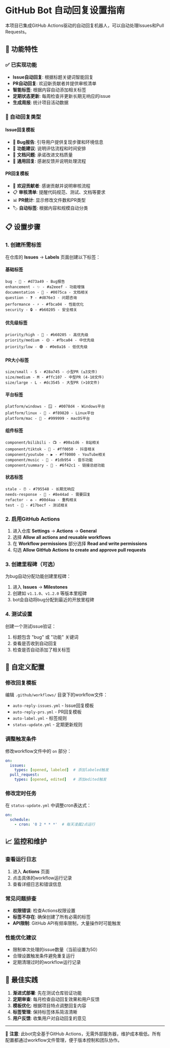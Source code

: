 # GitHub Bot 自动回复设置指南

本项目已集成GitHub Actions驱动的自动回复机器人，可以自动处理Issues和Pull Requests。

## 🚀 功能特性

### ✅ 已实现功能
- **Issue自动回复**: 根据标题关键词智能回复
- **PR自动回复**: 欢迎新贡献者并提供审核清单
- **智能标签**: 根据内容自动添加相关标签
- **定期状态更新**: 每周检查并更新长期无响应的issue
- **生成周报**: 统计项目活动数据

### 🤖 自动回复类型

#### Issue回复模板
- 🐛 **Bug报告**: 引导用户提供复现步骤和环境信息
- 🚀 **功能建议**: 说明评估流程和时间安排
- 📖 **文档问题**: 承诺改进文档质量
- 👋 **通用回复**: 感谢反馈并说明处理流程

#### PR回复模板
- 🎉 **欢迎贡献者**: 感谢贡献并说明审核流程
- 📋 **审核清单**: 提醒代码规范、测试、文档等要求
- 📊 **PR统计**: 显示修改文件数和PR类型
- 🏷️ **自动标签**: 根据内容和规模自动分类

## 📋 设置步骤

### 1. 创建所需标签

在仓库的 **Issues** → **Labels** 页面创建以下标签：

#### 基础标签
```
bug - 🐛 - #d73a49 - Bug报告
enhancement - ✨ - #a2eeef - 功能增强
documentation - 📖 - #0075ca - 文档相关
question - ❓ - #d876e3 - 问题咨询
performance - ⚡ - #fbca04 - 性能优化
security - 🔒 - #b60205 - 安全相关
```

#### 优先级标签
```
priority/high - 🔴 - #b60205 - 高优先级
priority/medium - 🟡 - #fbca04 - 中优先级  
priority/low - 🟢 - #0e8a16 - 低优先级
```

#### PR大小标签
```
size/small - S - #28a745 - 小型PR (≤3文件)
size/medium - M - #ffc107 - 中型PR (4-10文件)
size/large - L - #dc3545 - 大型PR (>10文件)
```

#### 平台标签
```
platform/windows - 🪟 - #0078d4 - Windows平台
platform/linux - 🐧 - #f89820 - Linux平台
platform/mac - 🍎 - #999999 - macOS平台
```

#### 组件标签
```
component/bilibili - 📺 - #00a1d6 - B站相关
component/tiktok - 🎵 - #ff0050 - 抖音相关
component/youtube - ▶️ - #ff0000 - YouTube相关
component/music - 🎵 - #1db954 - 音乐功能
component/summary - 📄 - #6f42c1 - 链接总结功能
```

#### 状态标签
```
stale - ⏰ - #795548 - 长期无响应
needs-response - 💬 - #8e44ad - 需要回复
refactor - ♻️ - #00d4aa - 重构相关
test - 🧪 - #17becf - 测试相关
```

### 2. 启用GitHub Actions

1. 进入仓库 **Settings** → **Actions** → **General**
2. 选择 **Allow all actions and reusable workflows**
3. 在 **Workflow permissions** 部分选择 **Read and write permissions**
4. 勾选 **Allow GitHub Actions to create and approve pull requests**

### 3. 创建里程碑（可选）

为bug自动分配功能创建里程碑：
1. 进入 **Issues** → **Milestones**
2. 创建如 `v1.1.0`、`v1.2.0` 等版本里程碑
3. bot会自动将bug分配到最近的开放里程碑

### 4. 测试设置

创建一个测试issue验证：
1. 标题包含 "bug" 或 "功能" 关键词
2. 查看是否收到自动回复
3. 检查是否自动添加了相关标签

## 🔧 自定义配置

### 修改回复模板

编辑 `.github/workflows/` 目录下的workflow文件：
- `auto-reply-issues.yml` - Issue回复模板
- `auto-reply-prs.yml` - PR回复模板  
- `auto-label.yml` - 标签规则
- `status-update.yml` - 定期更新规则

### 调整触发条件

修改workflow文件中的 `on` 部分：
```yaml
on:
  issues:
    types: [opened, labeled]  # 添加labeled触发
  pull_request:
    types: [opened, edited]   # 添加edited触发
```

### 修改定时任务

在 `status-update.yml` 中调整cron表达式：
```yaml
on:
  schedule:
    - cron: '0 2 * * *'  # 每天凌晨2点运行
```

## 📈 监控和维护

### 查看运行日志
1. 进入 **Actions** 页面
2. 点击具体的workflow运行记录
3. 查看详细日志和错误信息

### 常见问题排查
- **权限错误**: 检查Actions权限设置
- **标签不存在**: 确保创建了所有必需的标签
- **API限制**: GitHub API有频率限制，大量操作时可能触发

### 性能优化建议
- 限制单次处理的issue数量（当前设置为50）
- 合理设置触发条件避免重复运行
- 定期清理过时的workflow运行记录

## 🎯 最佳实践

1. **渐进式部署**: 先在测试仓库验证功能
2. **定期审查**: 每月检查自动回复效果和用户反馈
3. **模板优化**: 根据项目特点调整回复内容
4. **标签管理**: 保持标签体系简洁清晰
5. **用户反馈**: 收集用户对自动回复的意见

---

📝 **注意**: 此bot完全基于GitHub Actions，无需外部服务器，维护成本极低。所有配置都通过workflow文件管理，便于版本控制和团队协作。